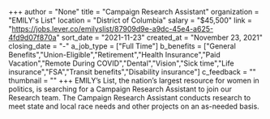 +++
author = "None"
title = "Campaign Research Assistant"
organization = "EMILY's List"
location = "District of Columbia"
salary = "$45,500"
link = "https://jobs.lever.co/emilyslist/87909d9e-a9dc-45e4-a625-4fd9d07f870a"
sort_date = "2021-11-23"
created_at = "November 23, 2021"
closing_date = "-"
a_job_type = ["Full Time"]
b_benefits = ["General Benefits","Union-Eligible","Retirement","Health Insurance","Paid Vacation","Remote During COVID","Dental","Vision","Sick time","Life insurance","FSA","Transit benefits","Disability insurance"]
c_feedback = ""
thumbnail = ""
+++
EMILY’s List, the nation’s largest resource for women in politics, is searching for a Campaign Research Assistant to join our Research team.  The Campaign Research Assistant conducts research to meet state and local race needs and other projects on an as-needed basis.